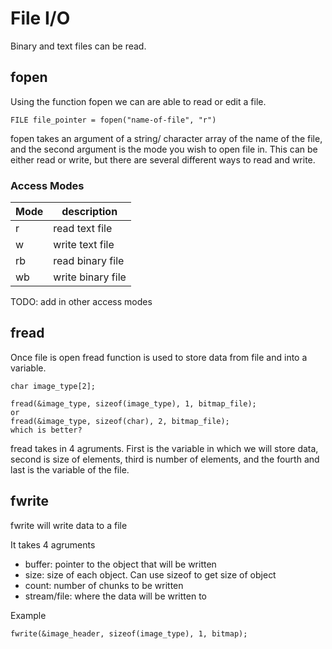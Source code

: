 # File I/O

Binary and text files can be read.

## fopen

Using the function fopen we can are able to read or edit a file.

```
FILE file_pointer = fopen("name-of-file", "r")
```

fopen takes an argument of a string/ character array of the name of the file, and the second argument is the mode you wish to open file in.  This can be either read or write, but there are several different ways to read and write.

### Access Modes

| Mode | description |
| ---- | ----------- |
|  r   |  read text file |
|  w   | write text file |
|  rb  | read binary file |
| wb  | write binary file | 

TODO: add in other access modes


## fread

Once file is open fread function is used to store data from file and into a variable.

```
char image_type[2];

fread(&image_type, sizeof(image_type), 1, bitmap_file);
or
fread(&image_type, sizeof(char), 2, bitmap_file);
which is better?
```

fread takes in 4 agruments.  First is the variable in which we will store data, second is size of elements, third is number of elements, and the fourth and last is the variable of the file.

## fwrite

fwrite will write data to a file

It takes 4 agruments

- buffer: pointer to the object that will be written
- size: size of each object.  Can use sizeof to get size of object
- count: number of chunks to be written
- stream/file: where the data will be written to

Example

```
fwrite(&image_header, sizeof(image_type), 1, bitmap);
```